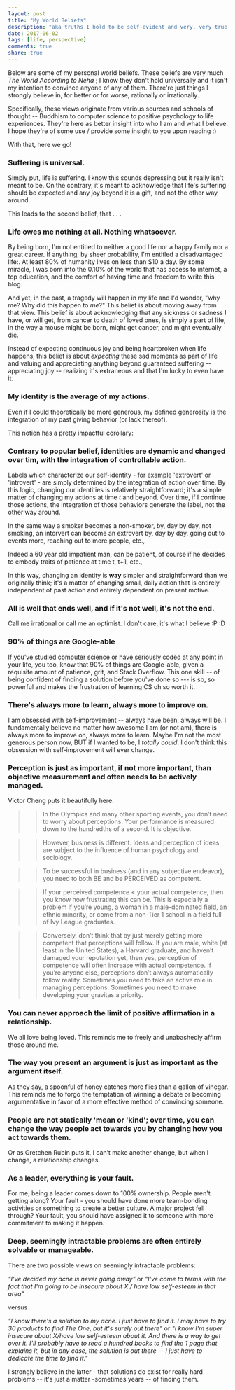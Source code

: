 ```yaml
---
layout: post
title: "My World Beliefs"
description: "aka truths I hold to be self-evident and very, very true."
date: 2017-06-02
tags: [life, perspective]
comments: true
share: true
---
```


Below are some of my personal world beliefs. These beliefs are very much *The World According to Neha* ; I know they don't hold universally and it isn't my intention to convince anyone of any of them. There're just things I strongly believe in, for better or for worse, rationally or irrationally.

Specifically, these views originate from various sources and schools of thought --  Buddhism to computer science to positive psychology to life experiences. They're here as better insight into who I am and what I believe. I hope they're of some use / provide some insight to you upon reading :) 

With that, here we go!

### Suffering is universal.
Simply put, life is suffering. I know this sounds depressing but it really isn't meant to be. On the contrary, it's meant to acknowledge that life's suffering should be expected and any joy beyond it is a gift, and not the other way around.

This leads to the second belief, that . . .

### Life owes me nothing at all. Nothing whatsoever.
By being born, I'm not entitled to neither a good life nor a happy family nor a great career. If anything, by sheer probability, I'm entitled a disadvantaged life:. At least 80% of humanity lives on less than $10 a day. By some miracle, I was born into the 0.10% of the world that has access to internet, a top education, and the comfort of having time and freedom to write this blog.

And yet, in the past, a tragedy will happen in my life and I'd wonder, "why me? Why did this happen to *me*?" This belief is about moving away from that view. This belief is about acknowledging that any sickness or sadness I have, or will get, from cancer to death of loved ones, is simply a part of life, in the way a mouse might be born, might get cancer, and might eventually die. 

Instead of expecting continuous joy and being heartbroken when life happens, this belief is about *expecting* these sad moments as part of life and valuing and appreciating anything beyond guaranteed suffering -- appreciating joy -- realizing it's extraneous and that I'm lucky to even have it.

### My identity is the average of my actions.
Even if I could theoretically be more generous, my defined generosity is the integration of my past giving behavior (or lack thereof). 

This notion has a pretty impactful corollary: 

### Contrary to popular belief, identities are dynamic and changed over tim, with the integration of controllable action.
Labels which characterize our self-identity - for example 'extrovert' or 'introvert' - are simply determined by the integration of action over time. By this logic, changing our identities is relatively straightforward; it's a simple matter of changing my actions at time *t* and beyond. Over time, if I continue those actions, the integration of those behaviors generate the label, not the other way around. 

In the same way a smoker becomes a non-smoker, by, day by day, not smoking, an intorvert can become an extrovert by, day by day, going out to events more, reaching out to more people, etc.,

Indeed a 60 year old impatient man, can be patient, of course if he decides to embody traits of patience at time t, t+1, etc.,

In this way, changing an identity is __way__ simpler and straightforward than we originally think; it's a matter of changing small, daily action that is entirely independent of past action and entirely dependent on present motive.

### All is well that ends well, and if it's not well, it's not the end.
Call me irrational or call me an optimist. I don't care, it's what I believe :P :D

### 90% of things are Google-able
If you've studied computer science or have seriously coded at any point in your life, you too, know that 90% of things are Google-able, given a requisite amount of patience, grit, and Stack Overflow. This one skill -- of being confident of finding a solution before you've done so --- is so, so powerful and makes the frustration of learning CS oh so worth it.

### There's always more to learn, always more to improve on.
I am obsessed with self-improvement -- always have been, always will be. I fundamentally believe no matter how awesome I am (or not am), there is always more to improve on, always more to learn. Maybe I'm not the most generous person now, BUT if I wanted to be, I *totally could*. I don't think this obsession with self-improvement will ever change.

### Perception is just as important, if not more important, than objective measurement and often needs to be actively managed. 
Victor Cheng puts it beautifully here:

> > In the Olympics and many other sporting events, you don’t need to worry about perceptions. Your performance is measured down to the hundredths of a second. It is objective.  

> > However, business is different. Ideas and perception of ideas are subject to the influence of human psychology and sociology. 
	
> > To be successful in business (and in any subjective endeavor), you need to both BE and be PERCEIVED as competent. 
	
> > If your perceived competence < your actual competence, then you know how frustrating this can be. This is especially a problem if you’re young, a woman in a male-dominated field, an ethnic minority, or come from a non-Tier 1 school in a field full of Ivy League graduates.
	
> > Conversely, don’t think that by just merely getting more competent that perceptions will follow. If you are male, white (at least in the United States), a Harvard graduate, and haven’t damaged your reputation yet, then yes, perception of competence will often increase with actual competence. If you’re anyone else, perceptions don’t always automatically follow reality. Sometimes you need to take an active role in managing perceptions. Sometimes you need to make developing your gravitas a priority.

### You can never approach the limit of positive affirmation in a relationship.
We all love being loved. This reminds me to freely and unabashedly affirm those around me. 

### The way you present an argument is just as important as the argument itself.
As they say, a spoonful of honey catches more flies than a gallon of vinegar. This reminds me to forgo the temptation of winning a debate or becoming argumentative in favor of a more effective method of convincing someone.

### People are not statically 'mean or 'kind'; over time, you can change the way people act towards you by changing how you act towards them.
Or as Gretchen Rubin puts it, I can’t make another change, but when I change, a relationship changes.

### As a leader, everything is your fault.
For me, being a leader comes down to 100% ownership. People aren't getting along? Your fault - you should have done more team-bonding activities or something to create a better culture. A major project fell through? Your fault, you should have assigned it to someone with more commitment to making it happen. 

### Deep, seemingly intractable problems are often entirely solvable or manageable. 
There are two possible views on seemingly intractable problems:

*"I've decided my acne is never going away"*
or
*"I've come to terms with the fact that I'm going to be insecure about X / have low self-esteem in that area"*

versus

*"I know there's a solution to my acne. I just have to find it. I may have to try 30 products to find The One, but it's surely out there"*
or
*"I know I'm super insecure about X/have low self-esteem about it. And there is a way to get over it. I'll probably have to read a hundred books to find the 1 page that explains it, but in any case, the solution is out there -- I just have to dedicate the time to find it."*

I strongly believe in the latter - that solutions do exist for really hard problems -- it's just a matter -sometimes years -- of finding them.
